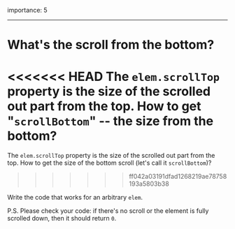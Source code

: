 importance: 5

---

# What's the scroll from the bottom?

<<<<<<< HEAD
The `elem.scrollTop` property is the size of the scrolled out part from the top. How to get "`scrollBottom`" -- the size from the bottom?
=======
The `elem.scrollTop` property is the size of the scrolled out part from the top. How to get the size of the bottom scroll (let's call it `scrollBottom`)?
>>>>>>> ff042a03191dfad1268219ae78758193a5803b38

Write the code that works for an arbitrary `elem`.

P.S. Please check your code: if there's no scroll or the element is fully scrolled down, then it should return `0`.
